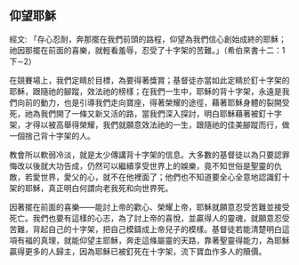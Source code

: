 ## 仰望耶穌 ##

經文: 「存心忍耐，奔那擺在我們前頭的路程，仰望為我們信心創始成終的耶穌；祂因那擺在前面的喜樂，就輕看羞辱，忍受了十字架的苦難。」（希伯來書十二：1下∼2）



在競賽場上，我們定睛於目標，為要得著獎賞；基督徒亦當如此定睛於釘十字架的耶穌，跟隨祂的腳蹤，效法祂的榜樣；在我們一生中，耶穌的背十字架，永遠是我們向前的動力，也是引導我們走向寶座，得著榮耀的途徑，藉著耶穌身體的裂開受死，祂為我們開了一條又新又活的路，當我們深入探討，明白耶穌藉著被釘十字架，才得以被高舉得榮耀，我們就願意效法祂的一生，跟隨祂的佳美腳蹤而行，做一個捨己背十字架的人。

教會所以軟弱冷淡，就是太少傳講背十字架的信息。大多數的基督徒以為只要認罪悔改以後就大功告成，仍然可以繼續享受世界上的娛樂，竟不知世俗是聖靈的仇敵，若愛世界，愛父的心，就不在他裡面了；他們也不知道要全心全意地認識釘十架的耶穌，真正明白何謂向老我死和向世界死。

因著擺在前面的喜樂——能討上帝的歡心、榮耀上帝，耶穌就願意忍受苦難並接受死亡。我們也要有這樣的心志，為了討上帝的喜悅，並贏得人的靈魂，就願意忍受苦難，背起自己的十字架，把自己模鑄成上帝兒子的模樣。基督徒若能清楚明白這項有福的真理，就能仰望主耶穌，奔走這條屬靈的天路，靠著聖靈得能力，為耶穌贏得更多的人歸主，因為耶穌已被釘死在十字架，流下寶血作多人的贖價。